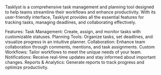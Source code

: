 Tasklyst is a comprehensive task management and planning tool designed to help teams streamline their workflows and enhance productivity. With its user-friendly interface, Tasklyst provides all the essential features for tracking tasks, managing deadlines, and collaborating effectively.

Features:
Task Management: Create, assign, and monitor tasks with customizable statuses.
Planning Tools: Organize tasks, set deadlines, and visualize progress in an intuitive planner.
Collaboration: Enhance team collaboration through comments, mentions, and task assignments.
Custom Workflows: Tailor workflows to meet the unique needs of your team.
Notifications: Receive real-time updates and stay informed about important changes.
Reports & Analytics: Generate reports to track progress and optimize productivity.
